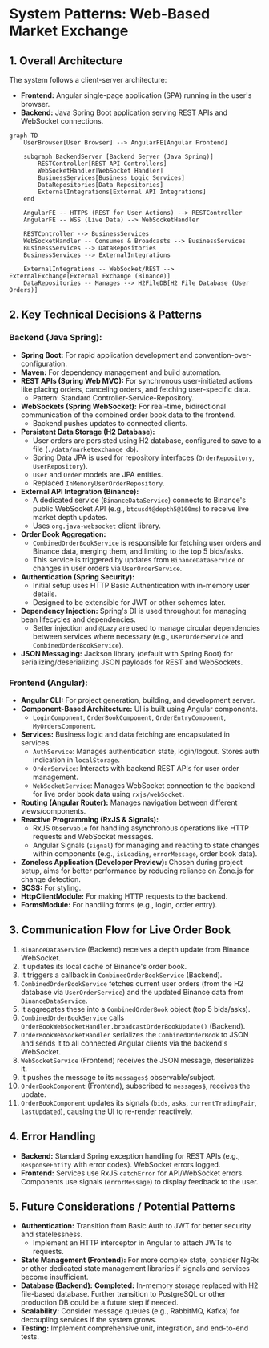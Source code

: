 # System Patterns: Web-Based Market Exchange

## 1. Overall Architecture

The system follows a client-server architecture:
-   **Frontend:** Angular single-page application (SPA) running in the user's browser.
-   **Backend:** Java Spring Boot application serving REST APIs and WebSocket connections.

```mermaid
graph TD
    UserBrowser[User Browser] --> AngularFE[Angular Frontend]
    
    subgraph BackendServer [Backend Server (Java Spring)]
        RESTController[REST API Controllers]
        WebSocketHandler[WebSocket Handler]
        BusinessServices[Business Logic Services]
        DataRepositories[Data Repositories]
        ExternalIntegrations[External API Integrations]
    end

    AngularFE -- HTTPS (REST for User Actions) --> RESTController
    AngularFE -- WSS (Live Data) --> WebSocketHandler
    
    RESTController --> BusinessServices
    WebSocketHandler -- Consumes & Broadcasts --> BusinessServices
    BusinessServices --> DataRepositories
    BusinessServices --> ExternalIntegrations

    ExternalIntegrations -- WebSocket/REST --> ExternalExchange[External Exchange (Binance)]
    DataRepositories -- Manages --> H2FileDB[H2 File Database (User Orders)]
```

## 2. Key Technical Decisions & Patterns

### Backend (Java Spring):
-   **Spring Boot:** For rapid application development and convention-over-configuration.
-   **Maven:** For dependency management and build automation.
-   **REST APIs (Spring Web MVC):** For synchronous user-initiated actions like placing orders, canceling orders, and fetching user-specific data.
    -   Pattern: Standard Controller-Service-Repository.
-   **WebSockets (Spring WebSocket):** For real-time, bidirectional communication of the combined order book data to the frontend.
    -   Backend pushes updates to connected clients.
-   **Persistent Data Storage (H2 Database):**
    -   User orders are persisted using H2 database, configured to save to a file (`./data/marketexchange_db`).
    -   Spring Data JPA is used for repository interfaces (`OrderRepository`, `UserRepository`).
    -   `User` and `Order` models are JPA entities.
    -   Replaced `InMemoryUserOrderRepository`.
-   **External API Integration (Binance):**
    -   A dedicated service (`BinanceDataService`) connects to Binance's public WebSocket API (e.g., `btcusdt@depth5@100ms`) to receive live market depth updates.
    -   Uses `org.java-websocket` client library.
-   **Order Book Aggregation:**
    -   `CombinedOrderBookService` is responsible for fetching user orders and Binance data, merging them, and limiting to the top 5 bids/asks.
    -   This service is triggered by updates from `BinanceDataService` or changes in user orders via `UserOrderService`.
-   **Authentication (Spring Security):**
    -   Initial setup uses HTTP Basic Authentication with in-memory user details.
    -   Designed to be extensible for JWT or other schemes later.
-   **Dependency Injection:** Spring's DI is used throughout for managing bean lifecycles and dependencies.
    -   Setter injection and `@Lazy` are used to manage circular dependencies between services where necessary (e.g., `UserOrderService` and `CombinedOrderBookService`).
-   **JSON Messaging:** Jackson library (default with Spring Boot) for serializing/deserializing JSON payloads for REST and WebSockets.

### Frontend (Angular):
-   **Angular CLI:** For project generation, building, and development server.
-   **Component-Based Architecture:** UI is built using Angular components.
    -   `LoginComponent`, `OrderBookComponent`, `OrderEntryComponent`, `MyOrdersComponent`.
-   **Services:** Business logic and data fetching are encapsulated in services.
    -   `AuthService`: Manages authentication state, login/logout. Stores auth indication in `localStorage`.
    -   `OrderService`: Interacts with backend REST APIs for user order management.
    -   `WebSocketService`: Manages WebSocket connection to the backend for live order book data using `rxjs/webSocket`.
-   **Routing (Angular Router):** Manages navigation between different views/components.
-   **Reactive Programming (RxJS & Signals):**
    -   RxJS `Observable` for handling asynchronous operations like HTTP requests and WebSocket messages.
    -   Angular Signals (`signal`) for managing and reacting to state changes within components (e.g., `isLoading`, `errorMessage`, order book data).
-   **Zoneless Application (Developer Preview):** Chosen during project setup, aims for better performance by reducing reliance on Zone.js for change detection.
-   **SCSS:** For styling.
-   **HttpClientModule:** For making HTTP requests to the backend.
-   **FormsModule:** For handling forms (e.g., login, order entry).

## 3. Communication Flow for Live Order Book

1.  `BinanceDataService` (Backend) receives a depth update from Binance WebSocket.
2.  It updates its local cache of Binance's order book.
3.  It triggers a callback in `CombinedOrderBookService` (Backend).
4.  `CombinedOrderBookService` fetches current user orders (from the H2 database via `UserOrderService`) and the updated Binance data from `BinanceDataService`.
5.  It aggregates these into a `CombinedOrderBook` object (top 5 bids/asks).
6.  `CombinedOrderBookService` calls `OrderBookWebSocketHandler.broadcastOrderBookUpdate()` (Backend).
7.  `OrderBookWebSocketHandler` serializes the `CombinedOrderBook` to JSON and sends it to all connected Angular clients via the backend's WebSocket.
8.  `WebSocketService` (Frontend) receives the JSON message, deserializes it.
9.  It pushes the message to its `messages$` observable/subject.
10. `OrderBookComponent` (Frontend), subscribed to `messages$`, receives the update.
11. `OrderBookComponent` updates its signals (`bids`, `asks`, `currentTradingPair`, `lastUpdated`), causing the UI to re-render reactively.

## 4. Error Handling

-   **Backend:** Standard Spring exception handling for REST APIs (e.g., `ResponseEntity` with error codes). WebSocket errors logged.
-   **Frontend:** Services use RxJS `catchError` for API/WebSocket errors. Components use signals (`errorMessage`) to display feedback to the user.

## 5. Future Considerations / Potential Patterns
-   **Authentication:** Transition from Basic Auth to JWT for better security and statelessness.
    -   Implement an HTTP interceptor in Angular to attach JWTs to requests.
-   **State Management (Frontend):** For more complex state, consider NgRx or other dedicated state management libraries if signals and services become insufficient.
-   **Database (Backend):** **Completed:** In-memory storage replaced with H2 file-based database. Further transition to PostgreSQL or other production DB could be a future step if needed.
-   **Scalability:** Consider message queues (e.g., RabbitMQ, Kafka) for decoupling services if the system grows.
-   **Testing:** Implement comprehensive unit, integration, and end-to-end tests.
